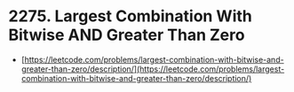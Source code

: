 # 2275. Largest Combination With Bitwise AND Greater Than Zero

- [https://leetcode.com/problems/largest-combination-with-bitwise-and-greater-than-zero/description/](https://leetcode.com/problems/largest-combination-with-bitwise-and-greater-than-zero/description/)
